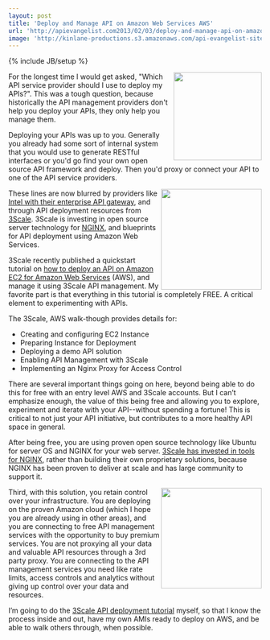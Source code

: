 ```yaml
---
layout: post
title: 'Deploy and Manage API on Amazon Web Services AWS'
url: 'http://apievangelist.com2013/02/03/deploy-and-manage-api-on-amazon-web-services-aws/'
image: 'http://kinlane-productions.s3.amazonaws.com/api-evangelist-site/blog/aws-logo.png'
---
```

{% include JB/setup %}
<p>
     <a href="http://aws.amazon.com/" target="_blank"><img src="https://s3.amazonaws.com/kinlane-productions/AWS_LOGO_CMYK.jpg"  width="175" align="right" /></a>
</p>
<p>
     For the longest time I would get asked, "Which API service provider should I use to deploy my APIs?". This was a tough question, because historically the API management providers don't help you deploy your APIs, they only help you manage them.
</p>
<p>
     Deploying your APIs was up to you. Generally you already had some sort of internal system that you would use to generate RESTful interfaces or you'd go find your own open source API framework and deploy. Then you'd proxy or connect your API to one of the API service providers.
</p>
<p>
     <a href="http://www.3scale.net/" target="_blank"><img src="https://s3.amazonaws.com/kinlane-productions/api-service-providers/3scale-logo.jpg"  width="200" align="right" /></a>
</p>
<p>
     These lines are now blurred by providers like <a href="http://cloudsecurity.intel.com/">Intel with their enterprise API gateway</a>, and through API deployment resources from <a href="http://3scale.net">3Scale</a>. 3Scale is investing in open source server technology for <a href="http://wiki.nginx.org/Main">NGINX</a>, and blueprints for API deployment using Amazon Web Services.
</p>
<p>
     3Scale recently published a quickstart tutorial on <a title="how to deploy an API on Amazon EC2 for Amazon Web Services" href="http://www.3scale.net/2013/02/quickstart-tutorial-on-how-to-deploy-an-api-on-amazon-ec2-for-amazon-web-services-aws-rookies/">how to deploy an API on Amazon EC2 for Amazon Web Services</a> (AWS), and manage it using 3Scale API management. My favorite part is that everything in this tutorial is completely FREE. A critical element to experimenting with APIs.
</p>
<p>
     The 3Scale, AWS walk-though provides details for:
</p>
<ul>
     <li>Creating and configuring EC2 Instance
     </li>
     <li>Preparing Instance for Deployment
     </li>
     <li>Deploying a demo API solution
     </li>
     <li>Enabling API Management with 3Scale
     </li>
     <li>Implementing an Nginx Proxy for Access Control
     </li>
</ul>
<p>
     There are several important things going on here, beyond being able to do this for free with an entry level AWS and 3Scale accounts. But I can’t emphasize enough, the value of this being free and allowing you to explore, experiment and iterate with your API--without spending a fortune! This is critical to not just your API initiative, but contributes to a more healthy API space in general.
</p>
<p>
     After being free, you are using proven open source technology like Ubuntu for server OS and NGINX for your web server. <a href="http://apievangelist.com/2012/11/15/3scale-launches-open-source-api-proxy-build-on-ngnix/">3Scale has invested in tools for NGINX</a>, rather than building their own proprietary solutions, because NGINX has been proven to deliver at scale and has large community to support it.
</p>
<p>
     <a href="http://wiki.nginx.org/Main" target="_blank"><img src="https://s3.amazonaws.com/kinlane-productions/nginx/nginx-logo.png"  width="200" align="right" /></a>
</p>
<p>
     Third, with this solution, you retain control over your infrastructure. You are deploying on the proven Amazon cloud (which I hope you are already using in other areas), and you are connecting to free API management services with the opportunity to buy premium services. You are not proxying all your data and valuable API resources through a 3rd party proxy. You are connecting to the API management services you need like rate limits, access controls and analytics without giving up control over your data and resources.
</p>
<p>
     I’m going to do the <a href="http://www.3scale.net/2013/02/quickstart-tutorial-on-how-to-deploy-an-api-on-amazon-ec2-for-amazon-web-services-aws-rookies/">3Scale API deployment tutorial</a> myself, so that I know the process inside and out, have my own AMIs ready to deploy on AWS, and be able to walk others through, when possible.
</p>
